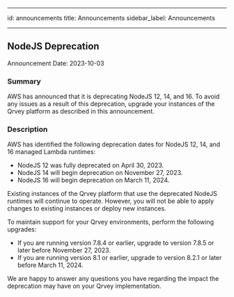
---
id: announcements
title: Announcements
sidebar_label: Announcements

---
<div>

## NodeJS Deprecation

Announcement Date: 2023-10-03

### Summary
AWS has announced that it is deprecating NodeJS 12, 14, and 16. To avoid any issues as a result of this deprecation, upgrade your instances of the Qrvey platform as described in this announcement. 

### Description
AWS has identified the following deprecation dates for NodeJS 12, 14, and 16 managed Lambda runtimes:
* NodeJS 12 was fully deprecated on April 30, 2023.
* NodeJS 14 will begin deprecation on November 27, 2023.
* NodeJS 16 will begin deprecation on March 11, 2024.

Existing instances of the Qrvey platform that use the deprecated NodeJS runtimes will continue to operate. However, you will not be able to apply changes to existing instances or deploy new instances. 

To maintain support for your Qrvey environments, perform the following upgrades:
* If you are running version 7.8.4 or earlier, upgrade to version 7.8.5 or later before November 27, 2023.
* If you are running version 8.1 or earlier, upgrade to version 8.2.1 or later before March 11, 2024.

We are happy to answer any questions you have regarding the impact the deprecation may have on your Qrvey implementation.
</div>